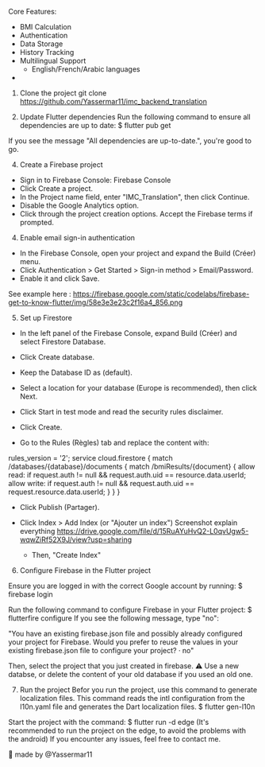Core Features:
  - BMI Calculation
  - Authentication
  - Data Storage
  - History Tracking
  - Multilingual Support
      - English/French/Arabic languages
  - 


1) Clone the project
git clone https://github.com/Yassermar11/imc_backend_translation

2) Update Flutter dependencies
Run the following command to ensure all dependencies are up to date:
$ flutter pub get

If you see the message "All dependencies are up-to-date.", you're good to go.

4) Create a Firebase project
  - Sign in to Firebase Console: Firebase Console
  - Click Create a project.
  - In the Project name field, enter "IMC_Translation", then click Continue.
  - Disable the Google Analytics option.
  - Click through the project creation options. Accept the Firebase terms if prompted.

4) Enable email sign-in authentication
  - In the Firebase Console, open your project and expand the Build (Créer) menu.
  - Click Authentication > Get Started > Sign-in method > Email/Password.
  - Enable it and click Save.

See example here : https://firebase.google.com/static/codelabs/firebase-get-to-know-flutter/img/58e3e3e23c2f16a4_856.png

5) Set up Firestore
  - In the left panel of the Firebase Console, expand Build (Créer) and select Firestore Database.
  - Click Create database.
  - Keep the Database ID as (default).
  - Select a location for your database (Europe is recommended), then click Next.
  - Click Start in test mode and read the security rules disclaimer.
  - Click Create.
    
  - Go to the Rules (Règles) tab and replace the content with:

rules_version = '2';
service cloud.firestore {
  match /databases/{database}/documents {
    match /bmiResults/{document} {
      allow read: if request.auth != null && request.auth.uid == resource.data.userId;
      allow write: if request.auth != null && request.auth.uid == request.resource.data.userId;
    }
  }
}

  - Click Publish (Partager).

  - Click Index > Add Index (or "Ajouter un index")
    Screenshot explain everything
    https://drive.google.com/file/d/15RuAYuHvQ2-L0qvUgw5-wqwZiRf52X9J/view?usp=sharing
    - Then, "Create Index"

6) Configure Firebase in the Flutter project

Ensure you are logged in with the correct Google account by running:
$ firebase login

Run the following command to configure Firebase in your Flutter project:
$ flutterfire configure
If you see the following message, type "no":

"You have an existing firebase.json file and possibly already configured your project for Firebase.
Would you prefer to reuse the values in your existing firebase.json file to configure your project? · no"

Then, select the project that you just created in firebase.
⚠️ Use a new databse, or delete the content of your old database if you used an old one.

7) Run the project
Befor you run the project, use this command to generate localization files. This command reads the intl configuration from the l10n.yaml file and generates the Dart localization files.
$ flutter gen-l10n

Start the project with the command:
$ flutter run -d edge (It's recommended to run the project on the edge, to avoid the problems with the android)
If you encounter any issues, feel free to contact me.

📌 made by @Yassermar11
